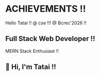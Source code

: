 # ACHIEVEMENTS !!
Hello Tatai !!
@ cse !!!
@ Bcrec'2026 !!
<!DOCTYPE html>

## Full Stack Web Developer !!
MERN Stack Enthusiast !!

## 👋 Hi, I'm Tatai !!
